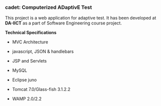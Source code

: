### cadet: Computerized ADaptivE Test ###

This project is a web application for adaptive test. It has been developed at **DA-IICT** as a part of Software Engineering course project.

**Technical Specifications**

  * MVC Architecture
  * javascript, JSON & handlebars
  * JSP and Servlets
  * MySQL

  * Eclipse juno
  * Tomcat 7.0/Glass-fish 3.1.2.2
  * WAMP 2.0/2.2
